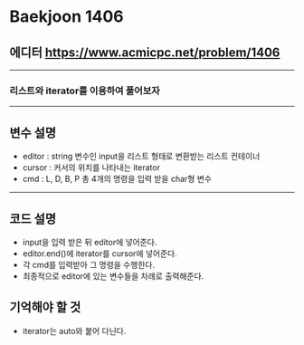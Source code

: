 Baekjoon 1406
=============
에디터  <https://www.acmicpc.net/problem/1406>
---------------
- - -
### 리스트와 iterator를 이용하여 풀어보자
- - -
## 변수 설명
- editor : string 변수인 input을 리스트 형태로 변환받는 리스트 컨테이너
- cursor : 커서의 위치를 나타내는 iterator
- cmd : L, D, B, P 총 4개의 명령을 입력 받을 char형 변수
- - -
## 코드 설명
- input을 입력 받은 뒤 editor에 넣어준다.
- editor.end()에 iterator를 cursor에 넣어준다.
- 각 cmd를 입력받아 그 명령을 수행한다.
- 최종적으로 editor에 있는 변수들을 차례로 출력해준다.
## 기억해야 할 것
- iterator는 auto와 붙어 다닌다.

